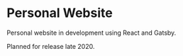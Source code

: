# Personal Website

Personal website in development using React and Gatsby.

Planned for release late 2020.
